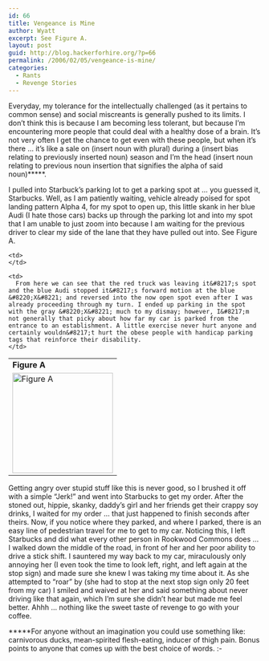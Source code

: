```yaml
---
id: 66
title: Vengeance is Mine
author: Wyatt
excerpt: See Figure A.
layout: post
guid: http://blog.hackerforhire.org/?p=66
permalink: /2006/02/05/vengeance-is-mine/
categories:
  - Rants
  - Revenge Stories
---
```

Everyday, my tolerance for the intellectually challenged (as it pertains to common sense) and social miscreants is generally pushed to its limits. I don&#8217;t think this is because I am becoming less tolerant, but because I&#8217;m encountering more people that could deal with a healthy dose of a brain. It&#8217;s not very often I get the chance to get even with these people, but when it&#8217;s there &#8230; it&#8217;s like a sale on (insert noun with plural) during a (insert bias relating to previously inserted noun) season and I&#8217;m the head (insert noun relating to previous noun insertion that signifies the alpha of said noun)*****.

I pulled into Starbuck&#8217;s parking lot to get a parking spot at &#8230; you guessed it, Starbucks. Well, as I am patiently waiting, vehicle already poised for spot landing pattern Alpha 4, for my spot to open up, this little skank in her blue Audi (I hate those cars) backs up through the parking lot and into my spot that I am unable to just zoom into because I am waiting for the previous driver to clear my side of the lane that they have pulled out into. See Figure A.

<table>
  <tr>
    <td>
      <strong>Figure A</strong>
    </td>
    
    <td>
    </td>
  </tr>
  
  <tr>
    <td>
      <img id="image65" src="{{ site.baseurl }}/wp-content/uploads/2006/02/FigureA.jpg" height="200" width="200" alt="Figure A" />
    </td>
    
    <td>
      From here we can see that the red truck was leaving it&#8217;s spot and the blue Audi stopped it&#8217;s forward motion at the blue &#8220;X&#8221; and reversed into the now open spot even after I was already proceeding through my turn. I ended up parking in the spot with the gray &#8220;X&#8221; much to my dismay; however, I&#8217;m not generally that picky about how far my car is parked from the entrance to an establishment. A little exercise never hurt anyone and certainly wouldn&#8217;t hurt the obese people with handicap parking tags that reinforce their disability.
    </td>
  </tr>
</table>

Getting angry over stupid stuff like this is never good, so I brushed it off with a simple &#8220;Jerk!&#8221; and went into Starbucks to get my order. After the stoned out, hippie, skanky, daddy&#8217;s girl and her friends get their crappy soy drinks, I waited for my order &#8230; that just happened to finish seconds after theirs. Now, if you notice where they parked, and where I parked, there is an easy line of pedestrian travel for me to get to my car. Noticing this, I left Starbucks and did what every other person in Rookwood Commons does &#8230; I walked down the middle of the road, in front of her and her poor ability to drive a stick shift. I sauntered my way back to my car, miraculously only annoying her (I even took the time to look left, right, and left again at the stop sign) and made sure she knew I was taking my time about it. As she attempted to &#8220;roar&#8221; by (she had to stop at the next stop sign only 20 feet from my car) I smiled and waived at her and said something about never driving like that again, which I&#8217;m sure she didn&#8217;t hear but made me feel better. Ahhh &#8230; nothing like the sweet taste of revenge to go with your coffee.

*****For anyone without an imagination you could use something like: carnivorous ducks, mean-spirited flesh-eating, inducer of thigh pain. Bonus points to anyone that comes up with the best choice of words. <img src="http://blog.hackerforhire.org/wp-includes/images/smilies/simple-smile.png" alt=":-)" class="wp-smiley" style="height: 1em; max-height: 1em;" />